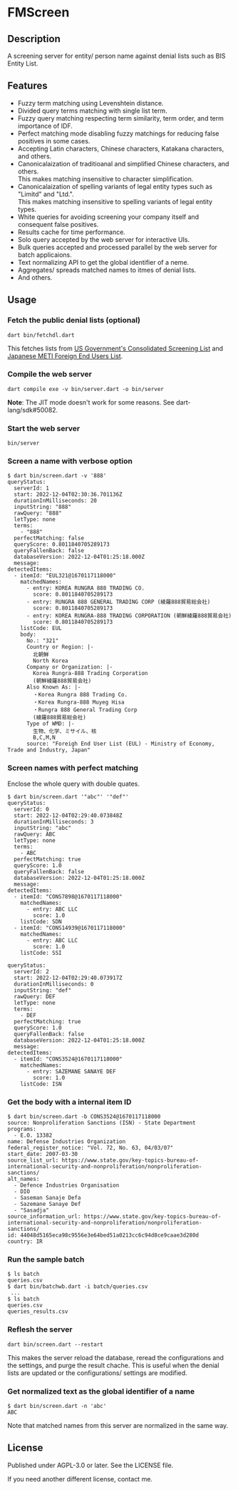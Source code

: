 # FMScreen

## Description

A screening server for entity/ person name against denial lists such as BIS Entity List.

## Features

- Fuzzy term matching using Levenshtein distance.
- Divided query terms matching with single list term.
- Fuzzy query matching respecting term similarity, term order, and term importance of IDF.
- Perfect matching mode disabling fuzzy matchings for reducing false positives in some cases.
- Accepting Latin characters, Chinese characters, Katakana characters, and others.
- Canonicalaization of traditioanal and simplified Chinese characters, and others.<br>
This makes matching insensitive to character simplification.
- Canonicalaization of spelling variants of legal entity types such as "Limitd" and "Ltd.".<br>
This makes matching insensitive to spelling variants of legal entity types.
- White queries for avoiding screening your company itself and consequent false positives.
- Results cache for time performance.
- Solo query accepted by the web server for interactive UIs.
- Bulk queries accepted and processed parallel by the web server for batch applicaions.
- Text normalizing API to get the global identifier of a neme.
- Aggregates/ spreads matched names to itmes of denial lists.
- And others.

## Usage

### Fetch the public denial lists (optional)

```text
dart bin/fetchdl.dart 
```

This fetches lists from [US Government's Consolidated Screening List](https://www.trade.gov/consolidated-screening-list "Consolidated Screening List") and [Japanese METI Foreign End Users List](https://www.meti.go.jp/policy/anpo/law05.html#user-list "安全保障貿易管理**Export Control*関係法令：申請、相談に関する通達").

### Compile the web server

```text
dart compile exe -v bin/server.dart -o bin/server
```

**Note**: The JIT mode doesn't work for some reasons. See dart-lang/sdk#50082.

### Start the web server

```text
bin/server
```

### Screen a name with verbose option

```console
$ dart bin/screen.dart -v '888'
queryStatus:
  serverId: 1
  start: 2022-12-04T02:30:36.701136Z
  durationInMilliseconds: 20
  inputString: "888"
  rawQuery: "888"
  letType: none
  terms:
    - "888"
  perfectMatching: false
  queryScore: 0.8011840705289173
  queryFallenBack: false
  databaseVersion: 2022-12-04T01:25:18.000Z
  message:
detectedItems:
  - itemId: "EUL321@1670117118000"
    matchedNames:
      - entry: KOREA RUNGRA 888 TRADING CO.
        score: 0.8011840705289173
      - entry: RUNGRA 888 GENERAL TRADING CORP (綾羅888貿易総会社)
        score: 0.8011840705289173
      - entry: KOREA RUNGRA-888 TRADING CORPORATION (朝鮮綾羅888貿易会社)
        score: 0.8011840705289173
    listCode: EUL
    body:
      No.: "321"
      Country or Region: |-
        北朝鮮
        North Korea
      Company or Organization: |-
        Korea Rungra-888 Trading Corporation
        (朝鮮綾羅888貿易会社)
      Also Known As: |-
        ・Korea Rungra 888 Trading Co.
        ・Korea Rungra-888 Muyeg Hisa
        ・Rungra 888 General Trading Corp
        (綾羅888貿易総会社)
      Type of WMD: |-
        生物、化学、ミサイル、核
        B,C,M,N
      source: "Foreigh End User List (EUL) - Ministry of Economy, Trade and Industry, Japan"
```

### Screen names with perfect matching

Enclose the whole query with double quates.

```console
$ dart bin/screen.dart '"abc"' '"def"'
queryStatus:
  serverId: 0
  start: 2022-12-04T02:29:40.073848Z
  durationInMilliseconds: 3
  inputString: "abc"
  rawQuery: ABC
  letType: none
  terms:
    - ABC
  perfectMatching: true
  queryScore: 1.0
  queryFallenBack: false
  databaseVersion: 2022-12-04T01:25:18.000Z
  message:
detectedItems:
  - itemId: "CONS7898@1670117118000"
    matchedNames:
      - entry: ABC LLC
        score: 1.0
    listCode: SDN
  - itemId: "CONS14939@1670117118000"
    matchedNames:
      - entry: ABC LLC
        score: 1.0
    listCode: SSI

queryStatus:
  serverId: 2
  start: 2022-12-04T02:29:40.073917Z
  durationInMilliseconds: 0
  inputString: "def"
  rawQuery: DEF
  letType: none
  terms:
    - DEF
  perfectMatching: true
  queryScore: 1.0
  queryFallenBack: false
  databaseVersion: 2022-12-04T01:25:18.000Z
  message:
detectedItems:
  - itemId: "CONS3524@1670117118000"
    matchedNames:
      - entry: SAZEMANE SANAYE DEF
        score: 1.0
    listCode: ISN
```

### Get the body with a internal item ID

```console
$ dart bin/screen.dart -b CONS3524@1670117118000
source: Nonproliferation Sanctions (ISN) - State Department
programs:
  - E.O. 13382
name: Defense Industries Organization
federal_register_notice: "Vol. 72, No. 63, 04/03/07"
start_date: 2007-03-30
source_list_url: https://www.state.gov/key-topics-bureau-of-international-security-and-nonproliferation/nonproliferation-sanctions/
alt_names:
  - Defence Industries Organisation
  - DIO
  - Saseman Sanaje Defa
  - Sazemane Sanaye Def
  - "Sasadja"
source_information_url: https://www.state.gov/key-topics-bureau-of-international-security-and-nonproliferation/nonproliferation-sanctions/
id: 44048d5165eca98c9556e3e64bed51a0213cc6c94d8ce9caae3d280d
country: IR
```

### Run the sample batch

```console
$ ls batch
queries.csv
$ dart bin/batchwb.dart -i batch/queries.csv
 ...
$ ls batch
queries.csv
queries_results.csv
```

### Reflesh the server

```text
dart bin/screen.dart --restart
```

This makes the server reload the database, reread the configurations and the settings, and purge the result chache.
This is useful when the denial lists are updated or the configurations/ settings are modified.

### Get normalized text as the global identifier of a name

```console
$ dart bin/screen.dart -n 'abc'
ABC
```

Note that matched names from this server are normalized in the same way.

## License

Published under AGPL-3.0 or later. See the LICENSE file.

If you need another different license, contact me.

